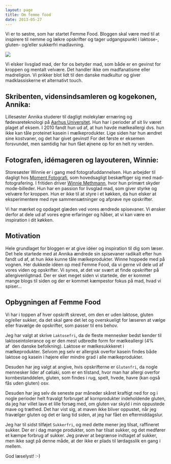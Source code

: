 ```yaml
---
layout: page
title: Om femme food
date: 2013-05-27
---
```


Vi er to søstre, som har startet Femme Food. Bloggen skal være med til at
inspirere til nemme og lækre opskrifter og tager udgangspunkt i laktose-,
gluten- og/eller sukkerfri madlavning.

[ ![](http://1.bp.blogspot.com/-pGFdQL0cPtw/UgNgLC1WU7I/AAAAAAAABCM/aS32fZkhv8c/s1600/s%C3%B8strene_femmefood.png) ](http://1.bp.blogspot.com/-pGFdQL0cPtw/UgNgLC1WU7I/AAAAAAAABCM/aS32fZkhv8c/s1600/s%C3%B8strene_femmefood.png)

Vi elsker livsglad mad, der for os betyder mad, som både er en gevinst for
kroppen og mentalt velvære. Det handler ikke om madfanatisme eller madreligion.
Vi prikker blot lidt til den danske madkultur og giver madklassiskerne et
alternativt touch.

## Skribenten, vidensindsamleren og kogekonen, Annika:
Lillesøster Annika studerer til dagligt molekylær ernæring og fødevareteknologi på [Aarhus Universitet](http://kandidat.au.dk/molekylaer-ernaering-og-foedevareteknologi/). Hun har i perioder af sit liv været plaget af
eksem. I 2010 fandt hun ud af, at hun havde mælkeallergi dvs. hun ikke kan tåle
proteinet kasein i mælkeprodukter. Lige siden har hun ændret sine kostvaner, og
det har givet gevinst! For det første er eksemen forsvundet, men samtidig har
hun fået øjnene op for en helt ny verden.

## Fotografen, idémageren og layouteren, Winnie:
Storesøster Winnie er i gang med fotografuddannelsen. Hun arbejder til dagligt
hos [Moment Fotografi](http://momentfotografi.dk/), som hovedsagligt beskæftiger
sig med mad-fotografering. I fritiden driver [Winnie
Methmann](http://www.winniemethmann.com/), hvor hun primært skyder mode-billeder.
Hun har en passion for livsglad mad, som giver styrke og velvære for kroppen.
Hun er ikke til at styre i et køkken, da hun elsker at eksperimentere med nye
sammensætninger og afprøve nye opskrifter.

Vi har mærket og opdaget glæden ved vores ændrede spisevaner. Vi ønsker derfor
at dele ud af vores egne erfaringer og håber, at vi kan være en inspiration i
dit køkken.



## Motivation
Hele grundlaget for bloggen er at give idéer og inspiration til dig som læser. Det hele startede med at Annika ændrede sin spisevaner radikalt efter hun fandt ud af, at hun ikke kunne tåle mælkeprodukter. Winne hoppede med på vognen. Her dukkede idéen op med Femme Food, da vi gerne vil dele ud af vores viden og opskrifter. Vi synes, at det var svært at finde opskrifter på allergivenligtmad. Der er sket meget siden vi startede, der er kommet mange blogs til siden og der er kommet kæmpestor fokus på mad, hvad vi spiser...


## Opbygningen af Femme Food

Vi har i toppen af hver opskrift skrevet, om den er uden laktose, gluten
og/eller sukker, da det skal gøre det let og overskueligt for læseren at vælge
eller fravælge de opskrifter, som passer til ens behov.

Jeg har valgt at skrive `Laktosefri`, da de fleste mennesker bedst kender til
laktoseintolerance og er den mest udbredte form for mælkeallergi (4% af  den
danske befolkning). Laktose er mælkesukkkeret i mælkeprodukter. Selvom jeg selv
er allergisk overfor kasein findes både laktose og kasein i højere eller mindre
grad i alle mælkeprodukter.

Desuden har jeg valgt at angive, hvis opskrifterne er `Glutenfri`, da nogle
mennesker lider af cøliaki, som er en tilstand, hvor man har allergi overfor
kornbestanddelen, gluten, som findes i rug, spelt, hvede, havre (kan også fås
uden gluten) osv.

Desuden har jeg selv de seneste par måneder skåret kraftigt ned for og i nogle
perioder helt fravalgt forbruget af kornprodukter indeholdende gluten, da jeg
har villet lave et lille forsøg med, om gluten var skyld i min oppustede mave og
træthed. Det har vist sig, at maven ikke bliver oppustet, når jeg fravælger
gluten og det er lang tid siden, at jeg har fået en eftermiddagslur.

Jeg har til sidst tilføjet `Sukkerfri`, og med dette mener jeg tilsat,
raffineret sukker. Der er i dag mange produkter, som har tilsat sukker, og det
medfører et kæmpe forbrug af sukker. Jeg prøver at begrænse indtaget af sukker,
men ikke sagt på denne måde, at der ikke er plads til lørdagsslik en gang i
mellem.

God læselyst! :-)
